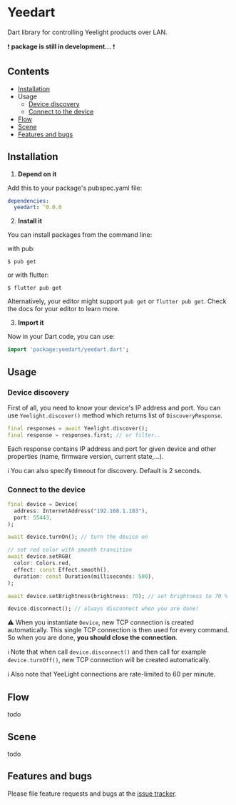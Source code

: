 # Yeedart

Dart library for controlling Yeelight products over LAN.

:exclamation: **package is still in development...** :exclamation:

## Contents
* [Installation](#installation)
* Usage
  - [Device discovery](#device-discovery)
  - [Connect to the device](#connect-to-the-device)
* [Flow](#flow)
* [Scene](#scene)
* [Features and bugs](#features-and-bugs)

## Installation

1. **Depend on it**

Add this to your package's pubspec.yaml file:
```yaml
dependencies:
  yeedart: ^0.0.0
```
2. **Install it**

You can install packages from the command line:

with pub:
```
$ pub get
```
or with flutter:
```
$ flutter pub get
```
Alternatively, your editor might support `pub get` or `flutter pub get`. Check the docs for your editor to learn more.

3. **Import it**

Now in your Dart code, you can use:
```dart
import 'package:yeedart/yeedart.dart';
```

## Usage

### Device discovery
First of all, you need to know your device's IP address and port. 
You can use `Yeelight.discover()` method which returns list of `DiscoveryResponse`.

```dart
final responses = await Yeelight.discover();
final response = responses.first; // or filter..
```
Each response contains IP address and port for given device 
and other properties (name, firmware version, current state,...).

:information_source: You can also specify timeout for discovery. Default is 2 seconds.

### Connect to the device

```dart
final device = Device(
  address: InternetAddress("192.168.1.183"),
  port: 55443,
);

await device.turnOn(); // turn the device on

// set red color with smooth transition
await device.setRGB(
  color: Colors.red,
  effect: const Effect.smooth(),
  duration: const Duration(milliseconds: 500),
);

await device.setBrightness(brightness: 70); // set brightness to 70 %

device.disconnect(); // always disconnect when you are done!
```

:warning: When you instantiate `Device`, new TCP connection is created automatically.
This single TCP connection is then used for every command. So when you are done,
**you should close the connection**.

:information_source: Note that when call `device.disconnect()` and then call 
for example `device.turnOff()`, new TCP connection will be created automatically.

:information_source: Also note that YeeLight connections are rate-limited to 60 per minute.

## Flow
todo

## Scene
todo

## Features and bugs

Please file feature requests and bugs at the [issue tracker][tracker].

[tracker]: https://github.com/janstol/yeedart/issues/
